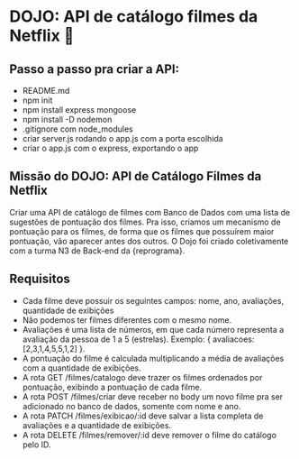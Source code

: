 # DOJO: API de catálogo filmes da Netflix   :movie_camera:

## Passo a passo pra criar a API:
- README.md
- npm init
- npm install express mongoose
- npm install -D nodemon
- .gitignore com node_modules
- criar server.js rodando o app.js com a porta escolhida
- criar o app.js com o express, exportando o app

## Missão do DOJO: API de Catálogo Filmes da Netflix
Criar uma API de catálogo de filmes com Banco de Dados com uma lista de sugestões de pontuação dos filmes.
Pra isso, criamos um mecanismo de pontuação para os filmes, de forma que os filmes que possuírem maior pontuação, vão aparecer antes dos outros. 
O Dojo foi criado coletivamente com a turma N3 de Back-end da {reprograma}.

## Requisitos
- Cada filme deve possuir os seguintes campos: nome, ano, avaliações, quantidade de exibições
- Não podemos ter filmes diferentes com o mesmo nome.
- Avaliações é uma lista de números, em que cada número representa a avaliação da pessoa de 1 a 5 (estrelas). Exemplo: { avaliacoes: [2,3,1,4,5,5,1,2] }.
- A pontuação do filme é calculada multiplicando a média de avaliações com a quantidade de exibições.
- A rota GET /filmes/catalogo deve trazer os filmes ordenados por pontuação, exibindo a pontuação de cada filme.
- A rota POST /filmes/criar deve receber no body um novo filme pra ser adicionado no banco de dados, somente com nome e ano.
- A rota PATCH /filmes/exibicao/:id deve salvar a lista completa de avaliações e a quantidade de exibições.
- A rota DELETE /filmes/remover/:id deve remover o filme do catálogo pelo ID.